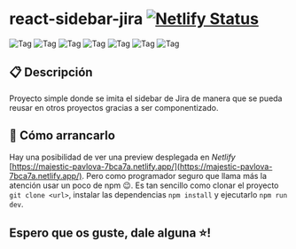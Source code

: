 # react-sidebar-jira [![Netlify Status](https://api.netlify.com/api/v1/badges/050480a2-f008-42e7-96fa-e50e979de93f/deploy-status)](https://app.netlify.com/sites/majestic-pavlova-7bca7a/deploys)

![Tag](https://img.shields.io/badge/CSS3-f79400?style=flat-square)
![Tag](https://img.shields.io/badge/Component-1b1b1b?style=flat-square)
![Tag](https://img.shields.io/badge/npm%208.19.2-c53635?style=flat-square)
![Tag](https://img.shields.io/badge/Prettier-c693c6?style=flat-square)
![Tag](https://img.shields.io/badge/React%2018-61d9fb?style=flat-square)
![Tag](https://img.shields.io/badge/Remix-646cff?style=flat-square)
![Tag](https://img.shields.io/badge/Website-fbbf47?style=flat-square)

## 📋 Descripción

Proyecto simple donde se imita el sidebar de Jira de manera que se pueda reusar en otros proyectos gracias a ser componentizado.

## 🔨 Cómo arrancarlo

Hay una posibilidad de ver una preview desplegada en _Netlify_ [https://majestic-pavlova-7bca7a.netlify.app/](https://majestic-pavlova-7bca7a.netlify.app/). Pero como programador seguro que llama más la atención usar un poco de npm 😉. Es tan sencillo como clonar el proyecto `git clone <url>`, instalar las dependencias `npm install` y ejecutarlo `npm run dev`.

## Espero que os guste, dale alguna ⭐!
